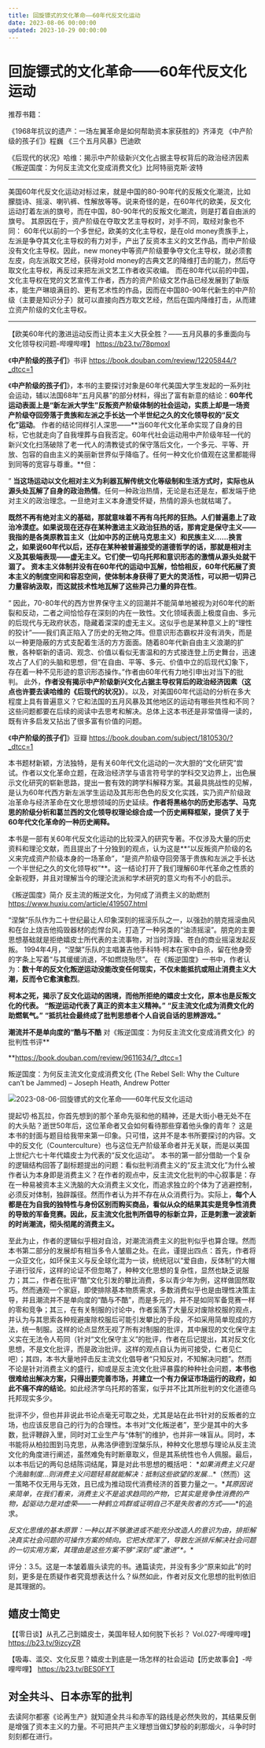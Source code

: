 ```yaml
---
title: 回旋镖式的文化革命——60年代反文化运动
date: 2023-08-06 00:00:00
updated: 2023-10-29 00:00:00
---
```



# 回旋镖式的文化革命——60年代反文化运动

推荐书籍：

《1968年抗议的遗产：一场左翼革命是如何帮助资本家获胜的》齐泽克
《中产阶级的孩子们》程巍
《三个五月风暴》巴迪欧

《后现代的状况》哈维：揭示中产阶级新兴文化占据主导权背后的政治经济因素
《叛逆国度：为何反主流文化变成消费文化》比阿特丽克斯·波特

------
美国60年代反文化运动对标过来，就是中国的80-90年代的反叛文化潮流，比如朦胧诗、摇滚、喇叭裤、性解放等等。说来奇怪的是，在60年代的欧美，反文化运动打着左派的旗号，而在中国，80-90年代的反叛文化潮流，则是打着自由派的旗号。
其原因在于，资产阶级在夺取文艺主导权时，对手不同，取经对象也不同：
60年代以前的一个多世纪，欧美的文化主导权，是在old money贵族手上，左派是争夺其文化主导权的有力对手，产出了反资本主义的文艺作品，而中产阶级没有文化主导权。因此，new money中等资产阶级要争夺文化主导权，就必须套左皮，向左派取文艺经，获得对old money的古典文艺的降维打击的能力，然后夺取文化主导权，再反过来把左派文艺工作者收买收编。
而在80年代以前的中国，文化主导权在党的文艺宣传工作者，西方的资产阶级文艺作品已经发展到了新版本，能生产琳琅满目的、更有艺术性的作品，因而在中国80-90年代新生的中产阶级（主要是知识分子）就可以直接向西方取文艺经，然后在国内降维打击，从而建立资产阶级的文化主导权。

------

【欧美60年代的激进运动反而让资本主义大获全胜？——五月风暴的多重面向与文化领导权问题-哔哩哔哩】 https://b23.tv/78pmoxI

《**中产阶级的孩子们**》书评
https://book.douban.com/review/12205844/?_dtcc=1

《**中产阶级的孩子们**》，本书的主要探讨对象是60年代美国大学生发起的一系列社会运动，辅以法国68年“五月风暴”的部分材料，得出了富有新意的结论：**60年代运动表面上是“新左派大学生”反叛资产阶级体制的社会运动，实质上却是一场资产阶级夺回旁落于贵族和左派之手长达一个半世纪之久的文化领导权的“反文化”运动**。
作者的结论同样引人深思——**当60年代文化革命实现了自身的目标，它也就走向了自我埋葬与自我否定。60年代社会运动用中产阶级年轻一代的新兴文化扫荡破除了老一代人的清教徒式的保守落后文化，一个多元、平等、开放、包容的自由主义的美丽新世界似乎降临了。任何一种文化价值观在这里都能得到同等的宽容与尊重。**但：

”
**当这场运动以文化相对主义为利器瓦解传统文化等级制和生活方式时，实际也从源头处瓦解了自身的政治热情**。任何一种政治热情，无论是右还是左，都发端于绝对主义的政治理念。一旦绝对主义本身遭受怀疑，热情的源头也就枯竭了。

**既然不再有绝对主义的基础，那就意味着不再有乌托邦的狂热。人们普遍患上了政治冷漠症。**如果说现在还存在某种激进主义政治狂热的话，那肯定是保守主义——我指的是各类原教旨主义（比如中苏的正统马克思主义）和民族主义……换言之，如果说60年代以后，还存在某种被普遍接受的道德哲学的话，那就是**相对主义及其极端表现——虚无主义。它们使一切乌托邦和意识形态的激情从源头处就干涸了。**
**资本主义体制并没有在60年代的运动中瓦解，恰恰相反，60年代拓展了资本主义的制度空间和容忍空间，使体制本身获得了更大的灵活性，可以把一切异己力量容纳汲取，而这就技术性地瓦解了这些异己力量的异在性**。

“
因此，70-80年代的西方世界保守主义的回潮并不能简单地被视为对60年代的断裂和反动，二者之间恰恰存在深刻的内在一致性。文化领域表面上极度自由、多元的后现代与无政府状态，隐藏着深深的虚无主义。这似乎也是某种意义上的“理性的狡计”——我们真正陷入了历史的无物之阵。但意识形态霸权并没有消失，而是以一种更隐蔽的方式支配着生活的方方面面。随着80年代新自由主义浪潮的扩散，各种崭新的语词、观念、价值以看似无害温和的方式接连登上历史舞台，迅速攻占了人们的头脑和思想，但“在自由、平等、多元、价值中立的后现代幻象下，存在着一种不见形迹的意识形态操作。”作者由60年代有力地引申出对当下的批判。
此外，**作者没有揭示中产阶级新兴文化占据主导权背后的政治经济因素（这点也许要去读哈维的《后现代的状况》）**。以及，对美国60年代运动的分析在多大程度上具有普遍意义？它和法国的五月风暴及其他地区的运动有哪些共性和不同？这些问题都要在后续的阅读中去思考和解决。总体上这本书还是非常值得一读的，既有许多启发又拈出了很多富有价值的问题。

《**中产阶级的孩子们**》豆瓣
 https://book.douban.com/subject/1810530/?_dtcc=1

本书题材新颖，方法独特，是有关60年代文化运动的一次大胆的“文化研究”尝试。作者以文化革命立题，在政治经济学与语言符号学的学科交叉边界上，出色展示文化研究的崭新思路，提出一套有效的跨学科解释方案。其最具挑战性的见解，是认为60年代西方新左派学生运动及其形形色色的反文化实践，实乃资产阶级政冶革命与经济革命在文化思想领域的历史延续。**作者将黑格尔的历史形态学、马克思的阶级分析和葛兰西的文化领导权理论综合成一个历史阐释框架，提供了关于60年代文化革命的一种历史阐释。**

本书是一部有关60年代反文化运动的比较深入的研究专著。不仅涉及大量的历史资料和理沦文献，而且提出了十分独到的观点，认为这是**“以反叛资产阶级的名义来完成资产阶级本身的一场革命”，“是资产阶级夺回旁落于贵族和左派之手长达一个半世纪之久的文化领导权”**。这一结论打开了我们理解60年代革命之性质的全新视野，并且对理解当今的理沦流派和学术研究的意义均有不小的启示。





《叛逆国度》简介
反主流的叛逆文化，为何成了消费主义的助燃剂 https://www.huxiu.com/article/419507.html

“涅槃”乐队作为二十世纪最让人印象深刻的摇滚乐队之一，以强劲的朋克摇滚曲风和在台上烧吉他捣毁器材的彪悍台风，打造了一种另类的“油渍摇滚”。朋克的主要思想基础就是拒绝嬉皮士所代表的主流事物，对当时浮躁、苍白的商业摇滚发起反叛。
1994年4月，“涅槃”乐队的主唱兼吉他手科特·柯本在家中自杀，留在他身旁的字条上写着“与其缓缓消退，不如燃烧殆尽”。
在《叛逆国度》一书中，作者认为：**数十年的反文化叛逆运动没能改变任何现实，不仅未能抵抗或阻止消费主义大潮，反而令它愈演愈烈**。

**柯本之死，揭示了反文化运动的困境，而他所拒绝的嬉皮士文化，原本也是反叛文化的代表。**
**“叛逆运动代表了真正的资本主义精神。”**
**“反主流文化成为消费文化的助燃氧气。”**
**“抵抗社会最终成了批判思想者个人自说自话的思辨游戏。”**








**潮流并不是单向度的“酷与不酷**
对《叛逆国度：为何反主流文化变成消费文化》的批判性书评**


**https://book.douban.com/review/9611634/?_dtcc=1


叛逆国度：为何反主流文化变成消费文化 (The Rebel Sell: Why the Culture can’t be Jammed) – Joseph Heath, Andrew Potter

![2023-08-06-回旋镖式的文化革命——60年代反文化运动](assets/2023-08-06-回旋镖式的文化革命——60年代反文化运动.jpeg)


提起切·格瓦拉，你首先想到的那个革命先驱和他的精神，还是大街小巷无处不在的大头贴？逝世50年后，这位革命者又会如何看待那些穿着他头像的青年？
这是本书的封面与题目给我带来第一印象。只可惜，这并不是本书所要探讨的内容。文中的反文化（Counterculture）也与这位无产阶级革命者并无关联，而是以美国上世纪六七十年代嬉皮士为代表的“反文化运动”。
本书的第一部分借助一个复杂的逻辑结构回答了副标题提出的问题：看似批判消费主义的“反主流文化”为什么被作者认为本身即是消费主义？在作者的观点中，反主流文化批判的中心叙事是：存在一种易被资本主义洗脑的大众消费主义文化，而追求独立的个体为了逃避控制，必须反对体制，独辟蹊径。然而作者认为并不存在从众消费行为。实际上，**每个人都是在为自我的独特性与身份区别而购买商品，看似从众的结果其实是竞争性消费的导致的军备竞赛。因此，反主流文化批判所倡导的标新立异，正是刺激一波波新的时尚潮流，彻头彻尾的消费主义。**

至此为止，作者的逻辑似乎相对自洽，对潮流消费主义的批判似乎也算合理。然而本书第二部分的发展却有相当多令人皱眉之处。在此，谨提出四点：首先，作者将一众亚文化，如环保主义与反全球化混为一谈，统统冠以“爱自由，反体制”的大帽子进行驳斥，这样的论证不但忽略了，种种文化思想的复杂性，显然也缺乏说服力；其二，作者在批评“酷”文化引发的攀比消费，多以青少年为例，这样做固然取巧。然而通观一个家庭，即使排除基本物质需求，多数消费似乎也是由理性决策主导，并且潮流并不是单向度的“酷与不酷”，而是多元的，并不是如同军备竞赛一样的零和竞争；其三，在有关制服的讨论中，作者奚落了大量反对废除校服的观点，并认为与其思索各种规避废除校服后可能引发攀比的手段，不如采用简单现成的方法，统一制服。这样的论点显然无视了所有对制服的批评，其中展现的文化保守主义实在无法令人苟同（针对“文化保守主义”的批评，作者在后记提出，其对反文化思想，不是文化批评，而是政治批评。这样的观点自认为尚可接受，仁者见仁吧）；其四，本书大量地抨击反主流文化倡导者“只知反对，不知解决问题”。然而不论是针对消费主义的盛行，抑或是反主流文化批评暴露的种种社会问题，**本书也很难给出解决方案，只得出要完善市场，并建立一个有力保证市场运行的政府，如此不痛不痒的结论**。如此经济学乌托邦的答案，似乎并不比其所批判的文化道德乌托邦现实多少。

批评不少，但也并非说此书论点毫无可取之处，尤其是站在此书针对的反叛者的立场，也应该反思自己的行为的合理性。本书对“文化叛逆者”，至少是其中的大多数，批评鞭辟入里，同时对工业生产与“体制”的维护，也并非一味盲从。同时，本书能将从柏拉图到马克思，从弗洛伊德到涅槃乐队，种种文化思想与理论从反主流文化的角度进行阐述，虽然难免有时断章取义，但是其系统性也令人佩服。最后，以本书后记的两句总结陈词结尾，算是对此书思想的概括吧：
**如果消费主义只是个洗脑制度*…*则消费主义问题轻易就能解决：抵制这些欲望的发展*…*（然而）这一策略不仅无用与无效，且已成为推动现代消费经济的首要力量之一。**其原因说来简单，在我们看来，消费主义不是追求趋同的产物，它其实是竞争性消费的产物，起驱动力是对虚荣*——*一种鹤立鸡群或证明自己不是失败者的方式*——*的追求。

**反文化思维的基本原罪：一种以其不够激进或不能充分改造人的意识为由，排拒解决真实社会问题的可操作方案的倾向。它把水搅浑了，导致左派排斥解决社会问题的一切实用方案，其理由是这些方案不够*“*深刻*”*或*“*激进*”*。**

评分：3.5。这是一本皱着眉头读完的书。通篇读完，并没有多少“原来如此”的时刻，更多是在质疑作者究竟想表达什么？纵然如此，作者对反文化思想的批判依旧是其理据的。

## 嬉皮士简史
【【零日谈】从孔乙己到嬉皮士，美国年轻人如何脱下长衫？ Vol.027-哔哩哔哩】 https://b23.tv/9izcyZR

【吸毒、滥交、文化反思？嬉皮士到底是一场怎样的社会运动【历史故事会】-哔哩哔哩】 https://b23.tv/BES0FYT

## 对全共斗、日本赤军的批判

去读阿尔都塞《论再生产》就知道全共斗和赤军的路线是必然失败的，其结果反倒是增强了资本主义的力量。不可把共产主义理想当做幻梦般的刹那烟火，斗争时时刻刻都在进行。
